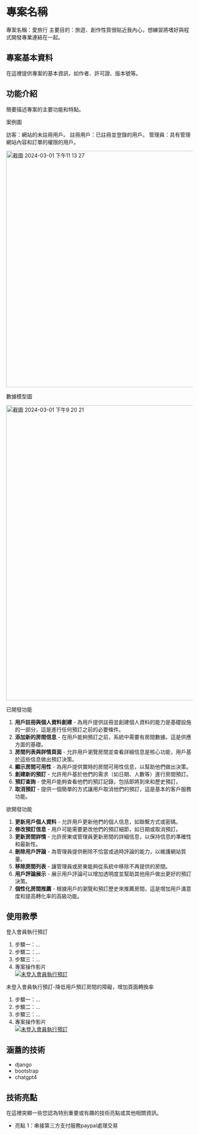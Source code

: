 # 專案名稱

專案名稱：愛旅行
主要目的：旅遊、創作性質很貼近我內心，想練習將嗜好與程式開發專業連結在一起。


## 專案基本資料

在這裡提供專案的基本資訊，如作者、許可證、版本號等。

## 功能介紹
簡要描述專案的主要功能和特點。

案例圖

訪客：網站的未註冊用戶。
註冊用戶：已註冊並登錄的用戶。
管理員：具有管理網站內容和訂單的權限的用戶。

<img width="636" alt="截圖 2024-03-01 下午11 13 27" src="https://github.com/suochu/djangoBooking/assets/89134683/ea4468f0-0210-4165-a957-9e875706e2b2">



數據模型圖

<img width="794" alt="截圖 2024-03-01 下午9 20 21" src="https://github.com/suochu/djangoBooking/assets/89134683/4c1dabb6-f917-4e0e-9dfa-cc773b5f3ae0">

已開發功能
1. **用戶註冊與個人資料創建** - 為用戶提供註冊並創建個人資料的能力是基礎設施的一部分，這是進行任何預訂之前的必要條件。
2. **添加新的房間信息** - 在用戶能夠預訂之前，系統中需要有房間數據。這是供應方面的基礎。
3. **房間列表與詳情頁面** - 允許用戶瀏覽房間並查看詳細信息是核心功能，用戶基於這些信息做出預訂決策。
4. **顯示房間可用性** - 為用戶提供實時的房間可用性信息，以幫助他們做出決策。
5. **創建新的預訂** - 允許用戶基於他們的需求（如日期、人數等）進行房間預訂。
6. **預訂查詢** - 使用戶能夠查看他們的預訂記錄，包括即將到來和歷史預訂。
7. **取消預訂** - 提供一個簡單的方式讓用戶取消他們的預訂，這是基本的客戶服務功能。

欲開發功能
1. **更新用戶個人資料** - 允許用戶更新他們的個人信息，如聯繫方式或密碼。
2. **修改預訂信息** - 用戶可能需要更改他們的預訂細節，如日期或取消預訂。
3. **更新房間詳情** - 允許房東或管理員更新房間的詳細信息，以保持信息的準確性和最新性。
4. **刪除用戶評論** - 為管理員提供刪除不恰當或過時評論的能力，以維護網站質量。
5. **移除房間列表** - 讓管理員或房東能夠從系統中移除不再提供的房間。
6. **用戶評論展示** - 展示用戶評論可以增加透明度並幫助其他用戶做出更好的預訂決策。
7. **個性化房間推薦** - 根據用戶的瀏覽和預訂歷史來推薦房間，這是增加用戶滿意度和提高轉化率的高級功能。


## 使用教學

登入會員執行預訂
1. 步驟一：...
2. 步驟二：...
3. 步驟三：...
4. 專案操作影片
<br />[![未登入會員執行預訂](https://img.youtube.com/vi/bkpNEjA0BkM/0.jpg)](https://www.youtube.com/watch?v=bkpNEjA0BkM)


未登入會員執行預訂-降低用戶預訂房間的障礙，增加頁面轉換率
1. 步驟一：...
2. 步驟二：...
3. 步驟三：...
4. 專案操作影片
<br />[![未登入會員執行預訂](https://img.youtube.com/vi/DROtUmNnnPs/0.jpg)](https://www.youtube.com/watch?v=DROtUmNnnPs)




## 涵蓋的技術

- django
- bootstrap
- chatgpt4

## 技術亮點

在這裡突顯一些您認為特別重要或有趣的技術亮點或其他相關資訊。

- 亮點 1：串接第三方支付服務paypal處理交易



